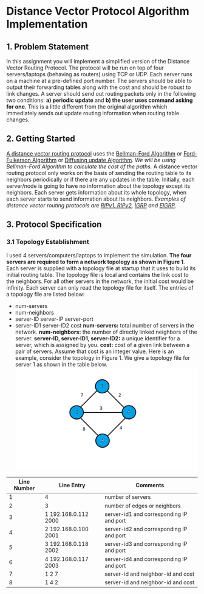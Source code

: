 # Distance Vector Protocol Algorithm Implementation

## 1. Problem Statement
In this assignment you will implement a simplified version of the Distance Vector Routing Protocol.
The protocol will be run on top of four servers/laptops (behaving as routers) using TCP or UDP. Each
server runs on a machine at a pre-defined port number. The servers should be able to output their
forwarding tables along with the cost and should be robust to link changes. A server should send out
routing packets only in the following two conditions: **a) periodic update** and **b) the user uses
command asking for one**. This is a little different from the original algorithm which immediately sends
out update routing information when routing table changes.

## 2. Getting Started
[A distance vector routing protocol](https://en.wikipedia.org/wiki/Distance-vector_routing_protocol) uses the [Bellman-Ford Algorithm](https://en.wikipedia.org/wiki/Bellman%E2%80%93Ford_algorithm) or [Ford-Fulkerson Algorithm](https://en.wikipedia.org/wiki/Ford%E2%80%93Fulkerson_algorithm) or [Diffusing update Algorithm](https://en.wikipedia.org/wiki/Diffusing_update_algorithm). _We will be using Bellman-Ford Algorithm to calculate the cost of the paths._
A distance vector routing protocol only works on the basis of sending the routing table to its neighbors periodically or if there are any updates in the table. Initially, each server/node is going to have no information about the topology except its neighbors. Each server gets information about its whole topology, when each server starts to send information about its neighbors.
_Examples of distance vector routing protocols are [RIPv1, RIPv2](https://en.wikipedia.org/wiki/Routing_Information_Protocol), [IGRP](https://en.wikipedia.org/wiki/Interior_Gateway_Routing_Protocol) and [EIGRP](https://en.wikipedia.org/wiki/Enhanced_Interior_Gateway_Routing_Protocol)_.

## 3. Protocol Specification
### 3.1 Topology Establishment
I used 4 servers/computers/laptops to implement the simulation. **The four servers are required to form a network topology as shown in Figure 1**. Each server is supplied with a topology file at startup that it uses to build its initial routing table. The topology file is local and contains the link cost to the neighbors. For all other servers in the network, the initial cost would be infinity. Each server can only read the topology file for itself. The entries of a topology file are listed below:
* num-servers
* num-neighbors
* server-ID server-IP server-port
* server-ID1 server-ID2 cost
**num-servers:** total number of servers in the network.
**num-neighbors:** the number of directly linked neighbors of the server.
**server-ID, server-ID1, server-ID2:** a unique identifier for a server, which is assigned by you.
**cost:** cost of a given link between a pair of servers. Assume that cost is an integer value.
Here is an example, consider the topology in Figure 1. We give a topology file for server 1 as shown
in the table below.
![Figure 1. The network topology](/images/network_topology.png)

Line Number| Line Entry | Comments
---------- | ---------- | --------
1|4|number of servers
2|3|number of edges or neighbors
3|1 192.168.0.112 2000|server-id1 and corresponding IP and port
4|2 192.168.0.100 2001|server-id2 and corresponding IP and port
5|3 192.168.0.118 2002|server-id3 and corresponding IP and port
6|4 192.168.0.117 2003|server-id4 and corresponding IP and port
7|1 2 7| server-id and neighbor-id and cost
8|1 4 2| server-id and neighbor-id and cost
